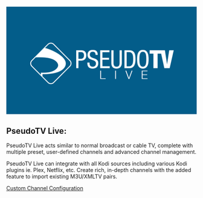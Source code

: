 ![](https://raw.githubusercontent.com/PseudoTV/PseudoTV_Artwork/master/PseudoTV%20Live/Flat/PTVL%20-%20Metro%20-%20Fanart%20(1).png)

## PseudoTV Live:

PseudoTV Live acts similar to normal broadcast or cable TV, complete with multiple preset, user-defined channels and advanced channel management.

PseudoTV Live can integrate with all Kodi sources including various Kodi plugins ie. Plex, Netflix, etc.
Create rich, in-depth channels with the added feature to import existing M3U/XMLTV pairs.

[Custom Channel Configuration](https://rawhttps://github.com/PseudoTV/PseudoTV_Live/raw/master/plugin.video.pseudotv.live/channels.json.githubusercontent.com/PseudoTV/PseudoTV_Live/master/channels.json)
